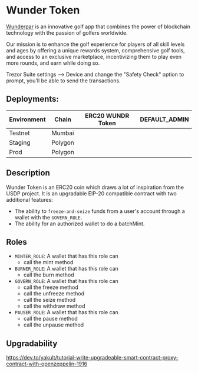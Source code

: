 # Wunder Token

<a href="https://wunderpar.com/">Wunderpar</a> is an innovative golf app that combines the power of blockchain technology with the passion of golfers worldwide.

Our mission is to enhance the golf experience for players of all skill levels and ages by offering a unique rewards system, comprehensive golf tools, and access to an exclusive marketplace, incentivizing them to play even more rounds, and earn while doing so.

Trezor Suite settings --> Device and change the "Safety Check" option to prompt, you'll be able to send the transactions.

## Deployments:

| Environment | Chain   | ERC20 WUNDR Token | DEFAULT_ADMIN |
| ----------- | ------- | ----------------- | ------------- |
| Testnet     | Mumbai  |                   |               |
| Staging     | Polygon |                   |               |
| Prod        | Polygon |                   |               |

## Description

Wunder Token is an ERC20 coin which draws a lot of inspiration from the USDP project. It is an upgradable EIP-20 compatible contract with two additional features:

- The ability to `freeze-and-seize` funds from a user's account through a wallet with the `GOVERN_ROLE`.
- The ability for an authorized wallet to do a batchMint.

## Roles

- `MINTER_ROLE`: A wallet that has this role can
  - call the mint method
- `BURNER_ROLE`: A wallet that has this role can
  - call the burn method
- `GOVERN_ROLE`: A wallet that has this role can
  - call the freeze method
  - call the unfreeze method
  - call the seize method
  - call the withdraw method
- `PAUSER_ROLE`: A wallet that has this role can
  - call the pause method
  - call the unpause method

## Upgradability

https://dev.to/yakult/tutorial-write-upgradeable-smart-contract-proxy-contract-with-openzeppelin-1916
